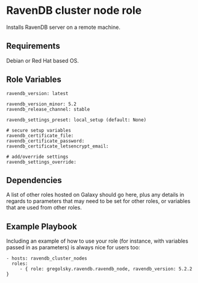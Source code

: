 RavenDB cluster node role
=========

Installs RavenDB server on a remote machine.

Requirements
------------

Debian or Red Hat based OS.

Role Variables
--------------

```
ravendb_version: latest

ravendb_version_minor: 5.2
ravendb_release_channel: stable

ravendb_settings_preset: local_setup (default: None)

# secure setup variables
ravendb_certificate_file: 
ravendb_certificate_password: 
ravendb_certificate_letsencrypt_email: 

# add/override settings
ravendb_settings_override:
```

Dependencies
------------

A list of other roles hosted on Galaxy should go here, plus any details in regards to parameters that may need to be set for other roles, or variables that are used from other roles.

Example Playbook
----------------

Including an example of how to use your role (for instance, with variables passed in as parameters) is always nice for users too:

    - hosts: ravendb_cluster_nodes
      roles:
         - { role: gregolsky.ravendb.ravendb_node, ravendb_version: 5.2.2 }

